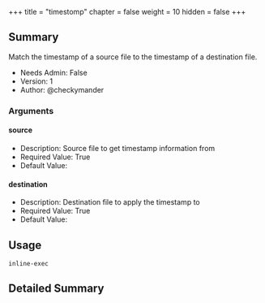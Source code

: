 +++
title = "timestomp"
chapter = false
weight = 10
hidden = false
+++

## Summary
Match the timestamp of a source file to the timestamp of a destination file.
  
- Needs Admin: False  
- Version: 1  
- Author: @checkymander  

### Arguments

#### source

- Description: Source file to get timestamp information from
- Required Value: True  
- Default Value: 

#### destination

- Description: Destination file to apply the timestamp to
- Required Value: True  
- Default Value: 

## Usage

```
inline-exec
```


## Detailed Summary
